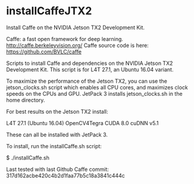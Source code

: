# installCaffeJTX2
Install Caffe on the NVIDIA Jetson TX2 Development Kit.

Caffe: a fast open framework for deep learning. http://caffe.berkeleyvision.org/
Caffe source code is here: https://github.com/BVLC/caffe

Scripts to install Caffe and dependencies on the NVIDIA Jetson TX2 Development Kit.
This script is for L4T 27.1, an Ubuntu 16.04 variant. 

To maximize the performance of the Jetson TX2, you can use the jetson_clocks.sh script which enables all CPU cores, and maximizes clock speeds on the CPUs and GPU. JetPack 3 installs jetson_clocks.sh in the home directory.

For best results on the Jetson TX2 install:

L4T 27.1 (Ubuntu 16.04)
OpenCV4Tegra
CUDA 8.0
cuDNN v5.1

These can all be installed with JetPack 3.

To install, run the installCaffe.sh script:

$ ./installCaffe.sh


Last tested with last Github Caffe commit: 317d162acbe420c4b2d1faa77b5c18a3841c444c

